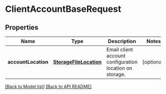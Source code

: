 
# ClientAccountBaseRequest
## Properties
Name | Type | Description | Notes
------------ | ------------- | ------------- | -------------
**accountLocation** | [**StorageFileLocation**](StorageFileLocation.md) | Email client account configuration location on storage.              |  [optional]




[[Back to Model list]](Models.md) [[Back to API README]](README.md)

